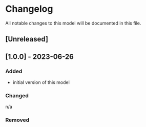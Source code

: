 # Changelog
All notable changes to this model will be documented in this file.

## [Unreleased]

## [1.0.0] - 2023-06-26
### Added
- initial version of this model

### Changed
n/a

### Removed


